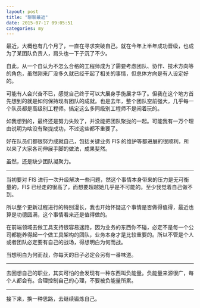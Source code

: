 ```yaml
---
layout: post
title: "聊聊最近"
date: 2015-07-17 09:05:51
categories: my
---
```


最近，大概也有几个月了，一直在寻求突破自己。就在今年上半年成功晋级，也成为了某团队负责人，肩头也一下子沉了不少。

自此，从一个自认为不怎么合格的工程师成为了需要考虑团队、协作、技术方向等的角色，虽然刚来厂没多久就已经干起了相关的事情，但总体方向是有人设定好的。

可能有人会兴奋不已，感觉自己终于可以大展身手施展才华了。但我在这个地方首先想到的就是如何保持现有团队的成就。也是去年，整个团队空前强大，几乎每一个队员都是高级别工程师。搞定这么多同级别工程师不是闹着玩的。

如我想到的，最终还是努力失败了，并没能把团队聚拢的一起。可能我有一万个理由说明为啥没有聚拢成功，不过这些都不重要了。

好在队员们都很努力成就自己，包括关键业务 FIS 的维护等都进展的很顺利，所以来了大家各司伸展手脚的做法，成果斐然。

虽然，还是缺少团队凝聚力。

----

当初要对 FIS 进行一次升级解决一些问题，然这个事情本身带来的压力是无可衡量的，FIS 已经走的很高了，而想要超越她几乎是不可能的。至少我觉着自己做不到。

所以整个更新过程进行的特别漫长，我也开始怀疑这个事情是否做得值得，最近也算是功德圆满，这个事情看来还是值得做的。

在前端领域去做工具支持很容易迷路，因为业务的东西你不碰，必定不是每一个公司都能养得起一个做工具架构的团队，业务本身才是比较重要的。所以不管是个人或者团队必定要有自己的战场，得想明白为何而战。

当想明白为何而战，你每天的日子必定会另有一番味道。

----

去回想自己的职业，其实可怕的会发现有一种东西叫负能量。负能量来源很广，每个人都会有。合理控制自己的心理，不要被负能量所累。

----

接下来，换一种思路，去继续锻炼自己。




